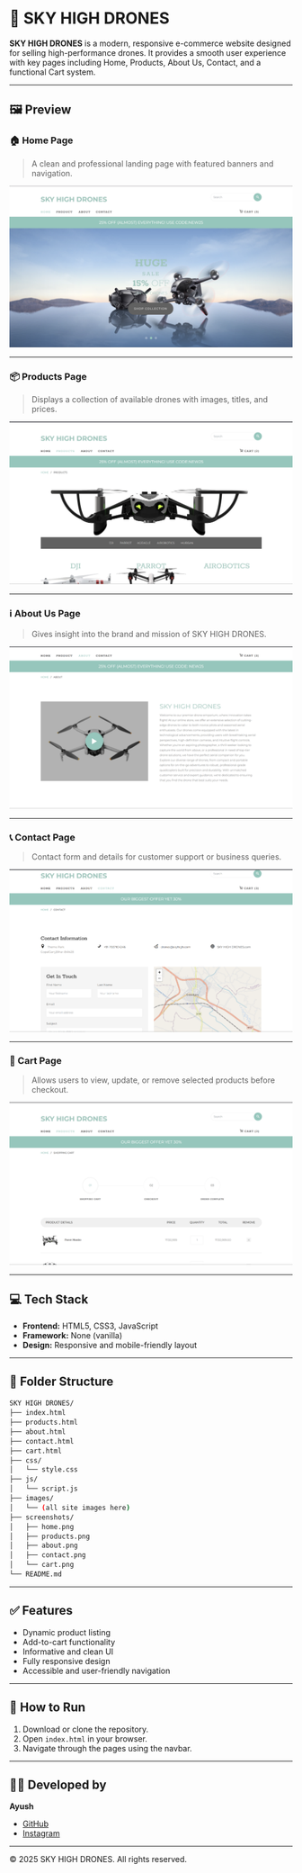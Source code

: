 # 🚀 SKY HIGH DRONES

**SKY HIGH DRONES** is a modern, responsive e-commerce website designed for selling high-performance drones. It provides a smooth user experience with key pages including Home, Products, About Us, Contact, and a functional Cart system.

---

## 🖼️ Preview

### 🏠 Home Page
> A clean and professional landing page with featured banners and navigation.

![Home Page](https://github.com/9A-Ayush/Sky-high-drone/blob/main/ss/home.png)

---

### 📦 Products Page
> Displays a collection of available drones with images, titles, and prices.

![Products Page](https://github.com/9A-Ayush/Sky-high-drone/blob/main/ss/product.png)

---

### ℹ️ About Us Page
> Gives insight into the brand and mission of SKY HIGH DRONES.

![About Page](https://github.com/9A-Ayush/Sky-high-drone/blob/main/ss/about.png)

---

### 📞 Contact Page
> Contact form and details for customer support or business queries.

![Contact Page](https://github.com/9A-Ayush/Sky-high-drone/blob/main/ss/contact.png)

---

### 🛒 Cart Page
> Allows users to view, update, or remove selected products before checkout.

![Cart Page](https://github.com/9A-Ayush/Sky-high-drone/blob/main/ss/cart.png)

---

## 💻 Tech Stack

- **Frontend:** HTML5, CSS3, JavaScript
- **Framework:** None (vanilla)
- **Design:** Responsive and mobile-friendly layout

---

## 📁 Folder Structure

```bash
SKY HIGH DRONES/
├── index.html
├── products.html
├── about.html
├── contact.html
├── cart.html
├── css/
│   └── style.css
├── js/
│   └── script.js
├── images/
│   └── (all site images here)
├── screenshots/
│   ├── home.png
│   ├── products.png
│   ├── about.png
│   ├── contact.png
│   └── cart.png
└── README.md
```

---

## ✅ Features

- Dynamic product listing
- Add-to-cart functionality
- Informative and clean UI
- Fully responsive design
- Accessible and user-friendly navigation

---

## 📌 How to Run

1. Download or clone the repository.
2. Open `index.html` in your browser.
3. Navigate through the pages using the navbar.

---

## 👨‍💻 Developed by

**Ayush**

- [GitHub](https://github.com/9A-Ayush)
- [Instagram](https://instagram.com/aufnyy)

---

© 2025 SKY HIGH DRONES. All rights reserved.
